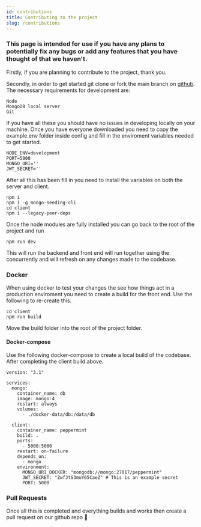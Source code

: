 ```yaml
---
id: contributions
title: Contributing to the project
slug: /contributions
---
```


### This page is intended for use if you have any plans to potentially fix any bugs or add any features that you have thought of that we haven't.

Firstly, if you are planning to contribute to the project, thank you.

Secondly, in order to get started git clone or fork the main branch on <a href="https://github.com/Peppermint-Lab/Peppermint">github</a>. The necessary requirements for development are:
```
Node
MongoDB local server
Git
```
If you have all these you should have no issues in developing locally on your machine. 
Once you have everyone downloaded you need to copy the example.env folder inside config and fill in the enviroment variables needed to get started.

```
NODE_ENV=development
PORT=5000
MONGO_URI='' 
JWT_SECRET=''
```

After all this has been fill in you need to install the variables on both the server and client.

```
npm i
npm i -g mongo-seeding-cli
cd client 
npm i --legacy-peer-deps
```

Once the node modules are fully installed you can go back to the root of the project and run 
```
npm run dev
```

This will run the backend and front end will run together using the concurrently and will refresh on any changes made to the codebase.

### Docker 

When using docker to test your changes the see how things act in a production enviroment you need to create a build for the front end. Use the following to re-create this. 
```
cd client
npm run build
```
Move the build folder into the root of the project folder.

#### Docker-compose

Use the following docker-compose to create a local build of the codebase. After completing the client build above.

```
version: "3.1"

services:
  mongo:
    container_name: db
    image: mongo:4
    restart: always
    volumes:
      - ./docker-data/db:/data/db

  client:
    container_name: peppermint
    build: .
    ports:
      - 5000:5000
    restart: on-failure
    depends_on:
      - mongo
    environment:
      MONGO_URI_DOCKER: "mongodb://mongo:27017/peppermint"
      JWT_SECRET: "ZwfJtS3muY65CaeZ" # This is an example secret
      PORT: 5000

```

### Pull Requests

Once all this is completed and everything builds and works then create a pull request on our github repo 🙌
